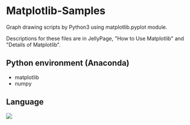 # Matplotlib-Samples
Graph drawing scripts by Python3 using matplotlib.pyplot module.

Descriptions for these files are in JellyPage, "How to Use Matplotlib" and "Details of Matplotlib".

## Python environment (Anaconda)
* matplotlib
* numpy

## Language
![](https://img.shields.io/badge/Program-Python3-brightgreen)
